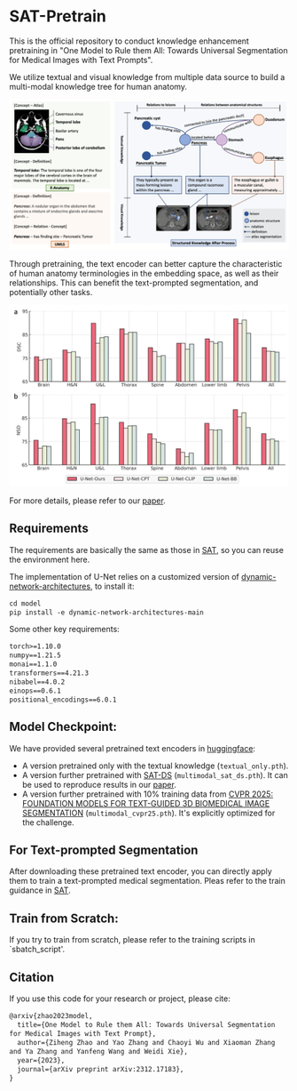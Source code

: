 # SAT-Pretrain

This is the official repository to conduct knowledge enhancement pretraining in "One Model to Rule them All: Towards Universal Segmentation for Medical Images with Text Prompts".

We utilize textual and visual knowledge from multiple data source to build a multi-modal knowledge tree for human anatomy.

![Example Figure](docs/knowledge_source.png)

Through pretraining, the text encoder can better capture the characteristic of human anatomy terminologies in the embedding space, as well as their relationships. This can benefit the text-prompted segmentation, and potentially other tasks.

![Result Figure](docs/text_ablation.png)

For more details, please refer to our [paper](https://arxiv.org/abs/2312.17183).

## Requirements
The requirements are basically the same as those in [SAT](https://github.com/zhaoziheng/SAT), so you can reuse the environment here.

The implementation of U-Net relies on a customized version of [dynamic-network-architectures](https://github.com/MIC-DKFZ/dynamic-network-architectures), to install it:
```
cd model
pip install -e dynamic-network-architectures-main
```

Some other key requirements:
```
torch>=1.10.0
numpy==1.21.5
monai==1.1.0 
transformers==4.21.3
nibabel==4.0.2
einops==0.6.1
positional_encodings==6.0.1
```

## Model Checkpoint:
We have provided several pretrained text encoders in [huggingface](https://huggingface.co/zzh99/SAT/Pretrain):
- A version pretrained only with the textual knowledge (`textual_only.pth`).
- A version further pretrained with [SAT-DS](https://github.com/zhaoziheng/SAT-DS/tree/main) (`multimodal_sat_ds.pth`). It can be used to reproduce results in our [paper](https://arxiv.org/abs/2312.17183).
- A version further pretrained with 10% training data from [CVPR 2025: FOUNDATION MODELS FOR TEXT-GUIDED 3D BIOMEDICAL IMAGE SEGMENTATION](https://www.codabench.org/competitions/5651/) (`multimodal_cvpr25.pth`). It's explicitly optimized for the challenge.

## For Text-prompted Segmentation
After downloading these pretrained text encoder, you can directly apply them to train a text-prompted medical segmentation. Pleas refer to the train guidance in [SAT](https://github.com/zhaoziheng/SAT).

## Train from Scratch:
If you try to train from scratch, please refer to the training scripts in `sbatch_script'.

## Citation
If you use this code for your research or project, please cite:
```
@arxiv{zhao2023model,
  title={One Model to Rule them All: Towards Universal Segmentation for Medical Images with Text Prompt}, 
  author={Ziheng Zhao and Yao Zhang and Chaoyi Wu and Xiaoman Zhang and Ya Zhang and Yanfeng Wang and Weidi Xie},
  year={2023},
  journal={arXiv preprint arXiv:2312.17183},
}
```
